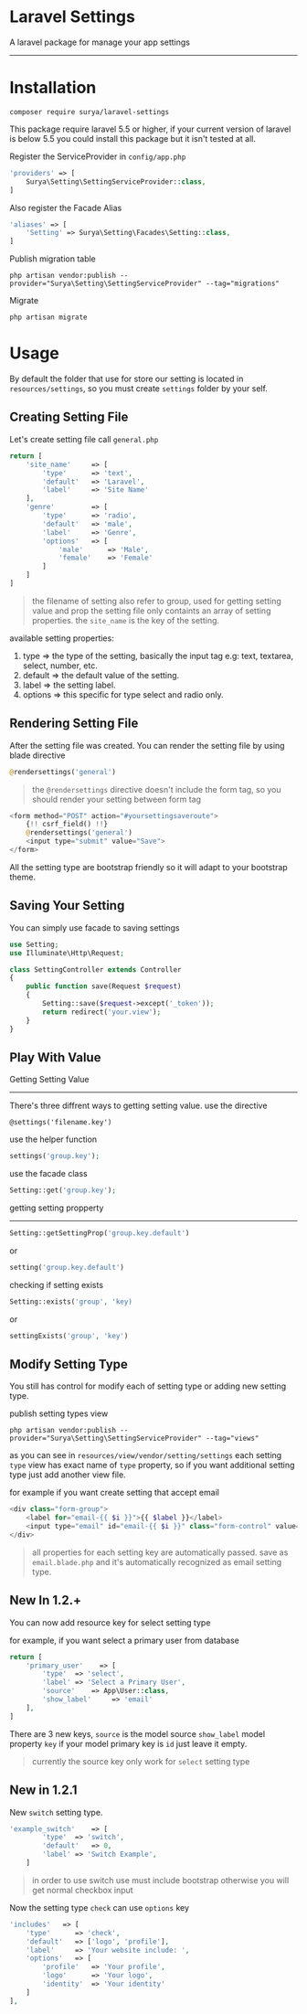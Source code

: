 # Laravel Settings
A laravel package for manage your app settings
<hr>

# Installation
```
composer require surya/laravel-settings
```
This package require laravel 5.5 or higher, if your current version of laravel is below 5.5 you could install this package but it isn't tested at all.

Register the ServiceProvider in `config/app.php`
```php
'providers' => [
    Surya\Setting\SettingServiceProvider::class,
]
```

Also register the Facade Alias
```php
'aliases' => [
    'Setting' => Surya\Setting\Facades\Setting::class,
]
```

Publish migration table
```
php artisan vendor:publish --provider="Surya\Setting\SettingServiceProvider" --tag="migrations"
```

Migrate
```
php artisan migrate
```

# Usage
By default the folder that use for store our setting is located in `resources/settings`, so you must create `settings` folder by your self.

## Creating Setting File
Let's create setting file call `general.php`
```php
return [
    'site_name'     => [
        'type'      => 'text',
        'default'   => 'Laravel',
        'label'     => 'Site Name'
    ],
    'genre'         => [
        'type'      => 'radio',
        'default'   => 'male',
        'label'     => 'Genre',
        'options'   => [
            'male'      => 'Male',
            'female'    => 'Female'
        ]
    ]
]
```
> the filename of setting also refer to group, used for getting setting value and prop
the setting file only containts an array of setting properties. the `site_name` is the key of the setting.

available setting properties:
1. type => the type of the setting, basically the input tag e.g: text, textarea, select, number, etc.
2. default => the default value of the setting.
3. label => the setting label.
4. options => this specific for type select and radio only.

## Rendering Setting File
After the setting file was created. You can render the setting file by using blade directive
```php
@rendersettings('general')
```
> the `@rendersettings` directive doesn't include the form tag, so you should render your setting between form tag
```php
<form method="POST" action="#yoursettingsaveroute">
    {!! csrf_field() !!}
    @rendersettings('general')
    <input type="submit" value="Save">
</form>
```
All the setting type are bootstrap friendly so it will adapt to your bootstrap theme.

## Saving Your Setting
You can simply use facade to saving settings
```php
use Setting;
use Illuminate\Http\Request;

class SettingController extends Controller
{
    public function save(Request $request)
    {
        Setting::save($request->except('_token'));
        return redirect('your.view');
    }
}
```

## Play With Value

Getting Setting Value
<hr>

There's three diffrent ways to getting setting value.
use the directive
```
@settings('filename.key')
```

use the helper function
```php
settings('group.key');
```

use the facade class
```php
Setting::get('group.key');
```

getting setting propperty
<hr>

```php
Setting::getSettingProp('group.key.default')
```
or
```php
setting('group.key.default')
```

checking if setting exists

```php
Setting::exists('group', 'key)
```
or
```php
settingExists('group', 'key')
```

## Modify Setting Type
You still has control for modify each of setting type or adding new setting type.

publish setting types view
```
php artisan vendor:publish --provider="Surya\Setting\SettingServiceProvider" --tag="views"
```
as you can see in `resources/view/vendor/setting/settings` each setting `type` view has exact name of `type` property, so if you want additional setting type just add another view file.

for example if you want create setting that accept email
```php
<div class="form-group">
    <label for="email-{{ $i }}">{{ $label }}</label>
    <input type="email" id="email-{{ $i }}" class="form-control" value="{{ $value }}" name="value[]">
</div>
```
> all properties for each setting key are automatically passed.
save as `email.blade.php` and it's automatically recognized as email setting type.

## New In 1.2.+
You can now add resource key for select setting type

for example, if you want select a primary user from database
```php
return [
    'primary_user'    => [
        'type'  => 'select',
        'label' => 'Select a Primary User',
        'source'    => App\User::class,
        'show_label'     => 'email'
    ],
]
```
There are 3 new keys, `source` is the model source `show_label` model property `key` if your model primary key is `id` just leave it empty.

> currently the source key only work for `select` setting type

## New in 1.2.1

New `switch` setting type.
```php
'example_switch'    => [
        'type'  => 'switch',
        'default'   => 0,
        'label' => 'Switch Example',
    ]
```
> in order to use switch use must include bootstrap otherwise you will get normal checkbox input

Now the setting type `check` can use `options` key 
```php
'includes'   => [
    'type'      => 'check',
    'default'   => ['logo', 'profile'],
    'label'     => 'Your website include: ',
    'options'   => [
        'profile'   => 'Your profile',
        'logo'      => 'Your logo',
        'identity'  => 'Your identity'
    ]
],
```
